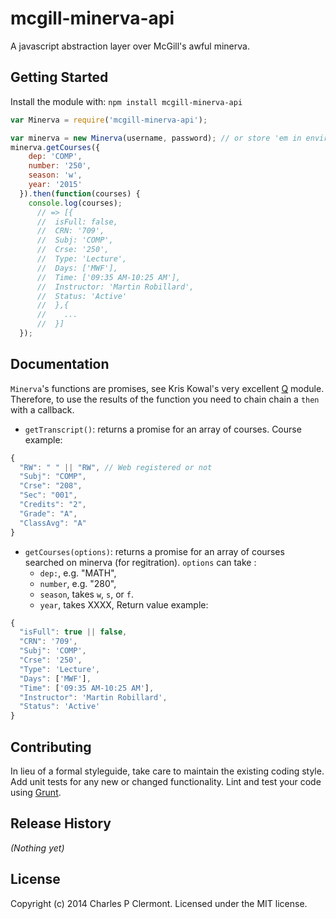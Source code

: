 # mcgill-minerva-api

A javascript abstraction layer over McGill's awful minerva. 

## Getting Started
Install the module with: `npm install mcgill-minerva-api`

```javascript
var Minerva = require('mcgill-minerva-api');

var minerva = new Minerva(username, password); // or store 'em in environment MG_USER & MG_PASS
minerva.getCourses({ 
    dep: 'COMP',
    number: '250', 
    season: 'w', 
    year: '2015' 
  }).then(function(courses) {
    console.log(courses);
      // => [{ 
      //  isFull: false,
      //  CRN: '709',
      //  Subj: 'COMP',
      //  Crse: '250',
      //  Type: 'Lecture', 
      //  Days: ['MWF'],
      //  Time: ['09:35 AM-10:25 AM'], 
      //  Instructor: 'Martin Robillard',
      //  Status: 'Active'
      //  },{
      //    ...
      //  }]
  }); 
```

## Documentation
`Minerva`'s functions are promises, see Kris Kowal's very excellent [Q](https://github.com/kriskowal/q) module. 
Therefore, to use the results of the function you need to chain chain a `then` with a callback.
  * `getTranscript()`: returns a promise for an array of courses. Course example:  
```javascript
{
  "RW": " " || "RW", // Web registered or not
  "Subj": "COMP",
  "Crse": "208",
  "Sec": "001",
  "Credits": "2",
  "Grade": "A",
  "ClassAvg": "A"
}
```
  * `getCourses(options)`: returns a promise for an array of courses 
      searched on minerva (for regitration). `options` can take :
      + `dep:`, e.g. "MATH",
      + `number`, e.g. "280",
      + `season`, takes `w`, `s`, or `f`. 
      + `year`, takes XXXX,
    Return value example: 
```javascript
{
  "isFull": true || false,
  "CRN": '709',
  "Subj": 'COMP',
  "Crse": '250',
  "Type": 'Lecture', 
  "Days": ['MWF'],
  "Time": ['09:35 AM-10:25 AM'], 
  "Instructor": 'Martin Robillard',
  "Status": 'Active'
}
```

## Contributing
In lieu of a formal styleguide, take care to maintain the existing coding style. Add unit tests for any new or changed functionality. Lint and test your code using [Grunt](http://gruntjs.com/).

## Release History
_(Nothing yet)_

## License
Copyright (c) 2014 Charles P Clermont. Licensed under the MIT license.
